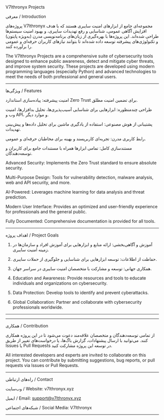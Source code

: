 V7lthronyx Projects

معرفی / Introduction

پروژه‌های V7lthronyx مجموعه‌ای جامع از ابزارهای امنیت سایبری هستند که با هدف افزایش آگاهی عمومی، شناسایی و رفع تهدیدات سایبری، و بهبود امنیت سیستم‌ها طراحی شده‌اند. این پروژه‌ها با بهره‌گیری از زبان‌های برنامه‌نویسی مدرن (به‌ویژه پایتون) و تکنولوژی‌های پیشرفته توسعه داده شده‌اند تا بتوانند نیازهای کاربران حرفه‌ای و عمومی را برآورده کنند.

The V7lthronyx Projects are a comprehensive suite of cybersecurity tools designed to enhance public awareness, detect and mitigate cyber threats, and improve system security. These projects are developed using modern programming languages (especially Python) and advanced technologies to meet the needs of both professional and general users.


---

ویژگی‌ها / Features

امنیت پیشرفته: پیاده‌سازی استاندارد Zero Trust برای تضمین امنیت مطلق.

طراحی چندمنظوره: ابزارهایی برای شناسایی آسیب‌پذیری‌ها، تحلیل بدافزارها، امنیت وب و API، و موارد دیگر.

پشتیبانی از هوش مصنوعی: استفاده از یادگیری ماشین برای تحلیل داده‌ها و پیش‌بینی تهدیدات.

رابط کاربری مدرن: تجربه‌ای کاربرپسند و بهینه برای مخاطبان حرفه‌ای و عمومی.

مستندسازی کامل: تمامی ابزارها همراه با مستندات جامع برای کاربران و توسعه‌دهندگان.

Advanced Security: Implements the Zero Trust standard to ensure absolute security.

Multi-Purpose Design: Tools for vulnerability detection, malware analysis, web and API security, and more.

AI-Powered: Leverages machine learning for data analysis and threat prediction.

Modern User Interface: Provides an optimized and user-friendly experience for professionals and the general public.

Fully Documented: Comprehensive documentation is provided for all tools.



---

اهداف پروژه / Project Goals

1. آموزش و آگاهی‌بخشی: ارائه منابع و ابزارهایی برای آموزش افراد و سازمان‌ها در زمینه امنیت سایبری.


2. حفاظت از اطلاعات: توسعه ابزارهایی برای شناسایی و جلوگیری از حملات سایبری.


3. همکاری جهانی: توسعه و مشارکت با متخصصان امنیت سایبری در سراسر جهان.


4. Education and Awareness: Provide resources and tools to educate individuals and organizations on cybersecurity.


5. Data Protection: Develop tools to identify and prevent cyberattacks.


6. Global Collaboration: Partner and collaborate with cybersecurity professionals worldwide.




---

---

همکاری / Contribution

از تمامی توسعه‌دهندگان و متخصصان علاقه‌مند دعوت می‌شود تا در این پروژه همکاری کنند. می‌توانید با ارسال پیشنهادات، گزارش باگ‌ها، یا درخواست‌های تغییر از طریق Issues یا Pull Requests در توسعه این پروژه مشارکت کنید.

All interested developers and experts are invited to collaborate on this project. You can contribute by submitting suggestions, bug reports, or pull requests via Issues or Pull Requests.


---

راه‌های ارتباطی / Contact

وب‌سایت / Website: v7lthronyx.xyz

ایمیل / Email: support@v7lthronyx.xyz

شبکه‌های اجتماعی / Social Media: V7lthronyx



---
